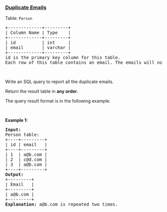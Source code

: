 ### [Duplicate Emails](https://leetcode.com/problems/duplicate-emails)

<p>Table: <code>Person</code></p>

<pre>
+-------------+---------+
| Column Name | Type    |
+-------------+---------+
| id          | int     |
| email       | varchar |
+-------------+---------+
id is the primary key column for this table.
Each row of this table contains an email. The emails will not contain uppercase letters.
</pre>

<p>&nbsp;</p>

<p>Write an SQL query to report all the duplicate emails.</p>

<p>Return the result table in <strong>any order</strong>.</p>

<p>The query result format is in the following example.</p>

<p>&nbsp;</p>
<p><strong class="example">Example 1:</strong></p>

<pre>
<strong>Input:</strong> 
Person table:
+----+---------+
| id | email   |
+----+---------+
| 1  | a@b.com |
| 2  | c@d.com |
| 3  | a@b.com |
+----+---------+
<strong>Output:</strong> 
+---------+
| Email   |
+---------+
| a@b.com |
+---------+
<strong>Explanation:</strong> a@b.com is repeated two times.
</pre>
